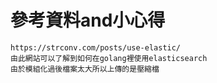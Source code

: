 # 參考資料and小心得
```
https://strconv.com/posts/use-elastic/
由此網站可以了解到如何在golang裡使用elasticsearch
由於模組化過後檔案太大所以上傳的是壓縮檔
```